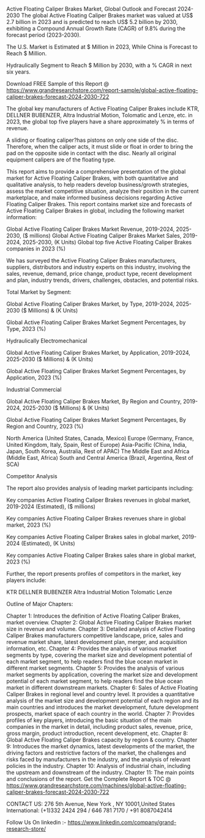 Active Floating Caliper Brakes Market, Global Outlook and Forecast 2024-2030
The global Active Floating Caliper Brakes market was valued at US$ 2.7 billion in 2023 and is predicted to reach US$ 5.2 billion by 2030, exhibiting a Compound Annual Growth Rate (CAGR) of 9.8% during the forecast period (2023-2030).

The U.S. Market is Estimated at $ Million in 2023, While China is Forecast to Reach $ Million.

Hydraulically Segment to Reach $ Million by 2030, with a % CAGR in next six years.

Download FREE Sample of this Report @ https://www.grandresearchstore.com/report-sample/global-active-floating-caliper-brakes-forecast-2024-2030-722

The global key manufacturers of Active Floating Caliper Brakes include KTR, DELLNER BUBENZER, Altra Industrial Motion, Tolomatic and Lenze, etc. in 2023, the global top five players have a share approximately % in terms of revenue.

A sliding or floating caliper?has pistons on only one side of the disc. Therefore, when the caliper acts, it must slide or float in order to bring the pad on the opposite side in contact with the disc. Nearly all original equipment calipers are of the floating type.

This report aims to provide a comprehensive presentation of the global market for Active Floating Caliper Brakes, with both quantitative and qualitative analysis, to help readers develop business/growth strategies, assess the market competitive situation, analyze their position in the current marketplace, and make informed business decisions regarding Active Floating Caliper Brakes. This report contains market size and forecasts of Active Floating Caliper Brakes in global, including the following market information:

Global Active Floating Caliper Brakes Market Revenue, 2019-2024, 2025-2030, ($ millions)
Global Active Floating Caliper Brakes Market Sales, 2019-2024, 2025-2030, (K Units)
Global top five Active Floating Caliper Brakes companies in 2023 (%)

We has surveyed the Active Floating Caliper Brakes manufacturers, suppliers, distributors and industry experts on this industry, involving the sales, revenue, demand, price change, product type, recent development and plan, industry trends, drivers, challenges, obstacles, and potential risks.

Total Market by Segment:

Global Active Floating Caliper Brakes Market, by Type, 2019-2024, 2025-2030 ($ Millions) & (K Units)

Global Active Floating Caliper Brakes Market Segment Percentages, by Type, 2023 (%)

Hydraulically
Electromechanical

Global Active Floating Caliper Brakes Market, by Application, 2019-2024, 2025-2030 ($ Millions) & (K Units)

Global Active Floating Caliper Brakes Market Segment Percentages, by Application, 2023 (%)

Industrial
Commercial

Global Active Floating Caliper Brakes Market, By Region and Country, 2019-2024, 2025-2030 ($ Millions) & (K Units)

Global Active Floating Caliper Brakes Market Segment Percentages, By Region and Country, 2023 (%)

North America (United States, Canada, Mexico)
Europe (Germany, France, United Kingdom, Italy, Spain, Rest of Europe)
Asia-Pacific (China, India, Japan, South Korea, Australia, Rest of APAC)
The Middle East and Africa (Middle East, Africa)
South and Central America (Brazil, Argentina, Rest of SCA)

Competitor Analysis

The report also provides analysis of leading market participants including:

Key companies Active Floating Caliper Brakes revenues in global market, 2019-2024 (Estimated), ($ millions)

Key companies Active Floating Caliper Brakes revenues share in global market, 2023 (%)

Key companies Active Floating Caliper Brakes sales in global market, 2019-2024 (Estimated), (K Units)

Key companies Active Floating Caliper Brakes sales share in global market, 2023 (%)

Further, the report presents profiles of competitors in the market, key players include:

KTR
DELLNER BUBENZER
Altra Industrial Motion
Tolomatic
Lenze

Outline of Major Chapters:

Chapter 1: Introduces the definition of Active Floating Caliper Brakes, market overview.
Chapter 2: Global Active Floating Caliper Brakes market size in revenue and volume.
Chapter 3: Detailed analysis of Active Floating Caliper Brakes manufacturers competitive landscape, price, sales and revenue market share, latest development plan, merger, and acquisition information, etc.
Chapter 4: Provides the analysis of various market segments by type, covering the market size and development potential of each market segment, to help readers find the blue ocean market in different market segments.
Chapter 5: Provides the analysis of various market segments by application, covering the market size and development potential of each market segment, to help readers find the blue ocean market in different downstream markets.
Chapter 6: Sales of Active Floating Caliper Brakes in regional level and country level. It provides a quantitative analysis of the market size and development potential of each region and its main countries and introduces the market development, future development prospects, market space of each country in the world.
Chapter 7: Provides profiles of key players, introducing the basic situation of the main companies in the market in detail, including product sales, revenue, price, gross margin, product introduction, recent development, etc.
Chapter 8: Global Active Floating Caliper Brakes capacity by region & country.
Chapter 9: Introduces the market dynamics, latest developments of the market, the driving factors and restrictive factors of the market, the challenges and risks faced by manufacturers in the industry, and the analysis of relevant policies in the industry.
Chapter 10: Analysis of industrial chain, including the upstream and downstream of the industry.
Chapter 11: The main points and conclusions of the report.
Get the Complete Report & TOC @ https://www.grandresearchstore.com/machines/global-active-floating-caliper-brakes-forecast-2024-2030-722

CONTACT US:
276 5th Avenue, New York , NY 10001,United States
International: (+1)332 2424 294 / 646 781 7170 / +91 8087042414

Follow Us On linkedin :- https://www.linkedin.com/company/grand-research-store/
